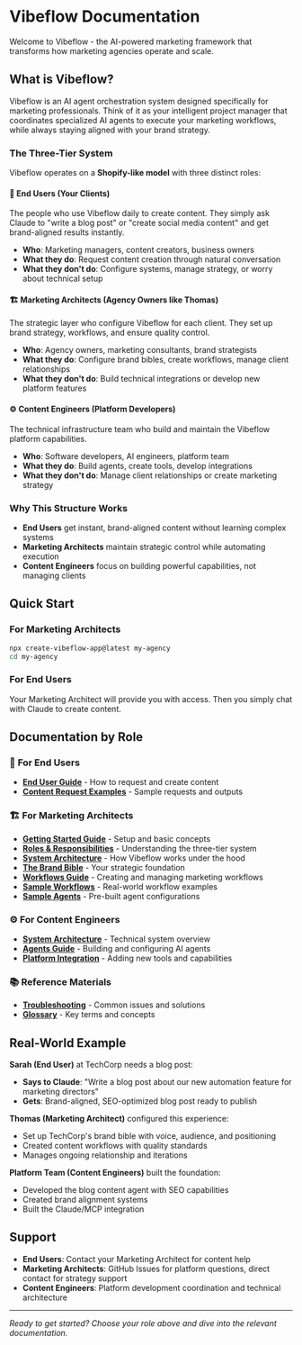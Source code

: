 # Vibeflow Documentation

Welcome to Vibeflow - the AI-powered marketing framework that transforms how marketing agencies operate and scale.

## What is Vibeflow?

Vibeflow is an AI agent orchestration system designed specifically for marketing professionals. Think of it as your intelligent project manager that coordinates specialized AI agents to execute your marketing workflows, while always staying aligned with your brand strategy.

### The Three-Tier System

Vibeflow operates on a **Shopify-like model** with three distinct roles:

#### 🎯 **End Users** (Your Clients)
The people who use Vibeflow daily to create content. They simply ask Claude to "write a blog post" or "create social media content" and get brand-aligned results instantly.
- **Who**: Marketing managers, content creators, business owners
- **What they do**: Request content creation through natural conversation
- **What they don't do**: Configure systems, manage strategy, or worry about technical setup

#### 🏗️ **Marketing Architects** (Agency Owners like Thomas)
The strategic layer who configure Vibeflow for each client. They set up brand strategy, workflows, and ensure quality control.
- **Who**: Agency owners, marketing consultants, brand strategists  
- **What they do**: Configure brand bibles, create workflows, manage client relationships
- **What they don't do**: Build technical integrations or develop new platform features

#### ⚙️ **Content Engineers** (Platform Developers)
The technical infrastructure team who build and maintain the Vibeflow platform capabilities.
- **Who**: Software developers, AI engineers, platform team
- **What they do**: Build agents, create tools, develop integrations
- **What they don't do**: Manage client relationships or create marketing strategy

### Why This Structure Works

- **End Users** get instant, brand-aligned content without learning complex systems
- **Marketing Architects** maintain strategic control while automating execution  
- **Content Engineers** focus on building powerful capabilities, not managing clients

## Quick Start

### For Marketing Architects
```bash
npx create-vibeflow-app@latest my-agency
cd my-agency
```

### For End Users
Your Marketing Architect will provide you with access. Then you simply chat with Claude to create content.

## Documentation by Role

### 📖 **For End Users**
- [**End User Guide**](./end-user-guide.md) - How to request and create content
- [**Content Request Examples**](./examples/content-requests.md) - Sample requests and outputs

### 🏗️ **For Marketing Architects** 
- [**Getting Started Guide**](./getting-started.md) - Setup and basic concepts
- [**Roles & Responsibilities**](./roles-and-responsibilities.md) - Understanding the three-tier system
- [**System Architecture**](./system-architecture.md) - How Vibeflow works under the hood
- [**The Brand Bible**](./brand-bible.md) - Your strategic foundation
- [**Workflows Guide**](./workflows-guide.md) - Creating and managing marketing workflows
- [**Sample Workflows**](./examples/workflows.md) - Real-world workflow examples
- [**Sample Agents**](./examples/agents.md) - Pre-built agent configurations

### ⚙️ **For Content Engineers**
- [**System Architecture**](./system-architecture.md) - Technical system overview
- [**Agents Guide**](./agents-guide.md) - Building and configuring AI agents
- [**Platform Integration**](./platform-integration.md) - Adding new tools and capabilities

### 📚 **Reference Materials**
- [**Troubleshooting**](./troubleshooting.md) - Common issues and solutions
- [**Glossary**](./glossary.md) - Key terms and concepts

## Real-World Example

**Sarah (End User)** at TechCorp needs a blog post:
- **Says to Claude**: "Write a blog post about our new automation feature for marketing directors"
- **Gets**: Brand-aligned, SEO-optimized blog post ready to publish

**Thomas (Marketing Architect)** configured this experience:
- Set up TechCorp's brand bible with voice, audience, and positioning
- Created content workflows with quality standards
- Manages ongoing relationship and iterations

**Platform Team (Content Engineers)** built the foundation:
- Developed the blog content agent with SEO capabilities
- Created brand alignment systems
- Built the Claude/MCP integration

## Support

- **End Users**: Contact your Marketing Architect for content help
- **Marketing Architects**: GitHub Issues for platform questions, direct contact for strategy support
- **Content Engineers**: Platform development coordination and technical architecture

---

*Ready to get started? Choose your role above and dive into the relevant documentation.*

